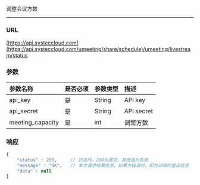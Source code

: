 调整会议方数

---

### URL

[https://api.systeccloud.com](https://api.systeccloud.com/umeeting/share/schedule)/umeeting/livestream/status

### 参数

| 参数名称 | 是否必须 | 参数类型 | 描述 |
| :--- | :--- | :--- | :--- |
| api\_key | 是 | String | API key |
| api\_secret | 是 | String | API secret |
| meeting\_capacity | 是 | int | 调整方数 |

### 响应

```js
{
    "status" : 200,     // 状态码，200为成功，其他值为失败
    "message" : "OK",   // 本次请求结果信息，如果为错误时，即为详细的错误信息
    "data" : null
}
```



